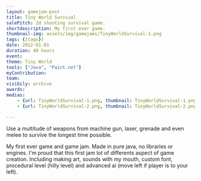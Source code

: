 ```yaml
---
layout: gamejam-post
title: Tiny World Survival
salePitch: 2d shooting survival game.
shortdescription: My first ever game.
thumbnail-img: assets/img/gamejams/TinyWorldSurvival-1.png
tags: {{tags}}
date: 2012-01-01
duration: 48 hours
event: 
theme: Tiny World
tools: ["Java", "Paint.net"]
myContribution: 
team: 
visibily: archive
awards: 
medias: 
    - {url: TinyWorldSurvival-1.png, thumbnail: TinyWorldSurvival-1.png, caption: "Slope level, enemis are going down."}
    - {url: TinyWorldSurvival-2.png, thumbnail: TinyWorldSurvival-2.png, caption: "Moutain level (with random highs), with rain particles."}

---
```

Use a multitude of weapons from machine gun, laser, grenade and even melee to survive the longest time possible.

My first ever game and game jam. Made in pure java, no libraries or engines. I'm proud that this first jam lot of differents aspect of game creation. Including making art, sounds with my mouth, custom font, procedural level (hilly level) and advanced ai (move left if player is to your left).